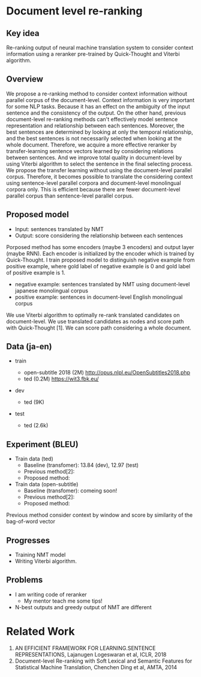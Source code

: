 # Document level re-ranking

## Key idea
Re-ranking output of neural machine translation system to consider context information using a reranker pre-trained by Quick-Thought and Viterbi algorithm.


## Overview
We propose a re-ranking method to consider context information without parallel corpus of the document-level.
Context information is very important for some NLP tasks.
Because it has an effect on the ambiguity of the input sentence and the consistency of the output.
On the other hand, previous document-level re-ranking methods can't effectively model sentence representation and relationship between each sentences.
Moreover, the best sentences are determined by looking at only the temporal relationship, and the best sentences is not necessarily selected when looking at the whole document.
Therefore, we acquire a more effective reranker by transfer-learning sentence vectors learned by considering relations between sentences.
And we improve total quality in document-level by using Viterbi algorithm to select the sentence in the final selecting process.
We propose the transfer learning without using the document-level parallel corpus.
Therefore, it becomes possible to translate the considering context using sentence-level parallel corpora and document-level monolingual corpora only.
This is efficient because there are fewer document-level parallel corpus than sentence-level parallel corpus.


## Proposed model
- Input: sentences translated by NMT
- Output: score considering the relationship between each sentences

Porposed method has some encoders (maybe 3 encoders) and output layer (maybe RNN).
Each encoder is initialized by the encoder which is trained by Quick-Thought.
I train proposed model to distinguish negative example from positive example, where gold label of negative example is 0 and gold label of positive example is 1.
- negative example: sentences translated by NMT using document-level japanese monolingual corpus
- positive example: sentences in document-level English monolingual corpus

We use Viterbi algorithm to optimally re-rank translated candidates on document-level.
We use translated candidates as nodes and score path with Quick-Thought [1].
We can score path considering a whole document.


## Data (ja-en)
- train
    - open-subtitle 2018 (2M) http://opus.nlpl.eu/OpenSubtitles2018.php
    - ted (0.2M) https://wit3.fbk.eu/

- dev
    - ted (9K)

- test
    - ted (2.6k)


## Experiment (BLEU)
- Train data (ted)
    - Baseline (transfomer): 13.84 (dev), 12.97 (test)
    - Previous method[2]:
    - Proposed method:
- Train data (open-subtitle)
    - Baseline (transfomer): comeing soon!
    - Previous method[2]:
    - Proposed method:

Previous method consider context by window and score by similarity of the bag-of-word vector


## Progresses
- Training NMT model
- Writing Viterbi algorithm.


## Problems
- I am writing code of reranker
    - My mentor teach me some tips!
- N-best outputs and greedy output of NMT are different


# Related Work
1. AN EFFICIENT FRAMEWORK FOR LEARNING.SENTENCE REPRESENTATIONS, Lajanugen Logeswaran et al, ICLR, 2018
2. Document-level Re-ranking
with Soft Lexical and Semantic Features for Statistical Machine Translation, Chenchen Ding et al, AMTA, 2014
